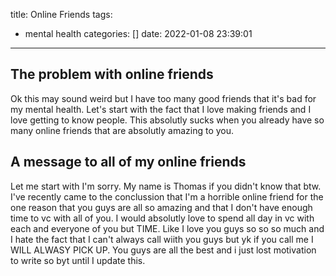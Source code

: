 title: Online Friends
tags:
  - mental health
categories: []
date: 2022-01-08 23:39:01
---
## The problem with online friends

Ok this may sound weird but I have too many good friends that it\'s bad for my mental health. Let\'s start with the fact that I love making friends and I love getting to know people. This absolutly sucks when you already have so many online friends that are absolutly amazing to you.

## A message to all of my online friends

Let me start with I\'m sorry. My name is Thomas if you didn\'t know that btw. I\'ve recently came to the conclussion that I\'m a horrible online friend for the one reason that you guys are all so amazing and that I don\'t have enough time to vc with all of you. I would absolutly love to spend all day in vc with each and everyone of you but TIME. Like I love you guys so so so much and I hate the fact that I can\'t always call wiith you guys but yk if you call me I WILL ALWASY PICK UP. You guys are all the best and i just lost motivation to write so byt until I update this.